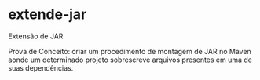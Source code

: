 extende-jar
===========

Extensão de JAR

Prova de Conceito: criar um procedimento de montagem de JAR no Maven aonde um determinado projeto sobrescreve arquivos presentes em uma de suas dependências.
